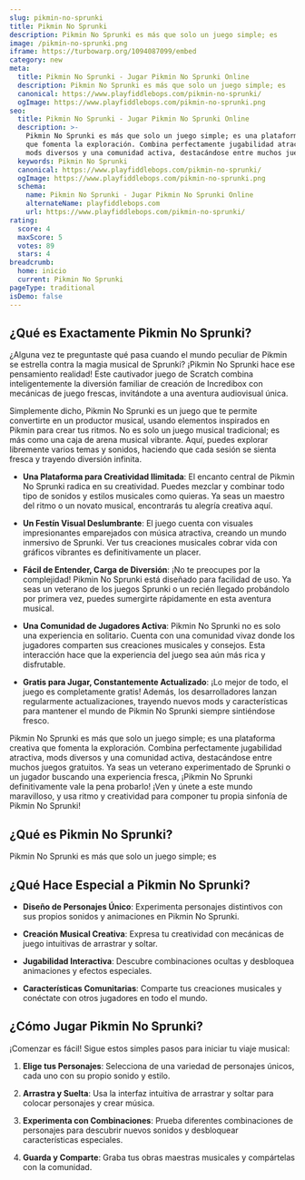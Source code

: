 ```yaml
---
slug: pikmin-no-sprunki
title: Pikmin No Sprunki
description: Pikmin No Sprunki es más que solo un juego simple; es
image: /pikmin-no-sprunki.png
iframe: https://turbowarp.org/1094087099/embed
category: new
meta:
  title: Pikmin No Sprunki - Jugar Pikmin No Sprunki Online
  description: Pikmin No Sprunki es más que solo un juego simple; es
  canonical: https://www.playfiddlebops.com/pikmin-no-sprunki/
  ogImage: https://www.playfiddlebops.com/pikmin-no-sprunki.png
seo:
  title: Pikmin No Sprunki - Jugar Pikmin No Sprunki Online
  description: >-
    Pikmin No Sprunki es más que solo un juego simple; es una plataforma creativa
    que fomenta la exploración. Combina perfectamente jugabilidad atractiva,
    mods diversos y una comunidad activa, destacándose entre muchos juegos gratuitos.
  keywords: Pikmin No Sprunki
  canonical: https://www.playfiddlebops.com/pikmin-no-sprunki/
  ogImage: https://www.playfiddlebops.com/pikmin-no-sprunki.png
  schema:
    name: Pikmin No Sprunki - Jugar Pikmin No Sprunki Online
    alternateName: playfiddlebops.com
    url: https://www.playfiddlebops.com/pikmin-no-sprunki/
rating:
  score: 4
  maxScore: 5
  votes: 89
  stars: 4
breadcrumb:
  home: inicio
  current: Pikmin No Sprunki
pageType: traditional
isDemo: false
---
```


## ¿Qué es Exactamente Pikmin No Sprunki?

¿Alguna vez te preguntaste qué pasa cuando el mundo peculiar de Pikmin se estrella contra la magia musical de Sprunki? ¡Pikmin No Sprunki hace ese pensamiento realidad! Este cautivador juego de Scratch combina inteligentemente la diversión familiar de creación de Incredibox con mecánicas de juego frescas, invitándote a una aventura audiovisual única.

Simplemente dicho, Pikmin No Sprunki es un juego que te permite convertirte en un productor musical, usando elementos inspirados en Pikmin para crear tus ritmos. No es solo un juego musical tradicional; es más como una caja de arena musical vibrante. Aquí, puedes explorar libremente varios temas y sonidos, haciendo que cada sesión se sienta fresca y trayendo diversión infinita.

- **Una Plataforma para Creatividad Ilimitada**: El encanto central de Pikmin No Sprunki radica en su creatividad. Puedes mezclar y combinar todo tipo de sonidos y estilos musicales como quieras. Ya seas un maestro del ritmo o un novato musical, encontrarás tu alegría creativa aquí.

- **Un Festín Visual Deslumbrante**: El juego cuenta con visuales impresionantes emparejados con música atractiva, creando un mundo inmersivo de Sprunki. Ver tus creaciones musicales cobrar vida con gráficos vibrantes es definitivamente un placer.

- **Fácil de Entender, Carga de Diversión**: ¡No te preocupes por la complejidad! Pikmin No Sprunki está diseñado para facilidad de uso. Ya seas un veterano de los juegos Sprunki o un recién llegado probándolo por primera vez, puedes sumergirte rápidamente en esta aventura musical.

- **Una Comunidad de Jugadores Activa**: Pikmin No Sprunki no es solo una experiencia en solitario. Cuenta con una comunidad vivaz donde los jugadores comparten sus creaciones musicales y consejos. Esta interacción hace que la experiencia del juego sea aún más rica y disfrutable.

- **Gratis para Jugar, Constantemente Actualizado**: ¡Lo mejor de todo, el juego es completamente gratis! Además, los desarrolladores lanzan regularmente actualizaciones, trayendo nuevos mods y características para mantener el mundo de Pikmin No Sprunki siempre sintiéndose fresco.

Pikmin No Sprunki es más que solo un juego simple; es una plataforma creativa que fomenta la exploración. Combina perfectamente jugabilidad atractiva, mods diversos y una comunidad activa, destacándose entre muchos juegos gratuitos. Ya seas un veterano experimentado de Sprunki o un jugador buscando una experiencia fresca, ¡Pikmin No Sprunki definitivamente vale la pena probarlo! ¡Ven y únete a este mundo maravilloso, y usa ritmo y creatividad para componer tu propia sinfonía de Pikmin No Sprunki!

## ¿Qué es Pikmin No Sprunki?

Pikmin No Sprunki es más que solo un juego simple; es

## ¿Qué Hace Especial a Pikmin No Sprunki?

- **Diseño de Personajes Único**: Experimenta personajes distintivos con sus propios sonidos y animaciones en Pikmin No Sprunki.

- **Creación Musical Creativa**: Expresa tu creatividad con mecánicas de juego intuitivas de arrastrar y soltar.

- **Jugabilidad Interactiva**: Descubre combinaciones ocultas y desbloquea animaciones y efectos especiales.

- **Características Comunitarias**: Comparte tus creaciones musicales y conéctate con otros jugadores en todo el mundo.

## ¿Cómo Jugar Pikmin No Sprunki?

¡Comenzar es fácil! Sigue estos simples pasos para iniciar tu viaje musical:

1. **Elige tus Personajes**: Selecciona de una variedad de personajes únicos, cada uno con su propio sonido y estilo.

1. **Arrastra y Suelta**: Usa la interfaz intuitiva de arrastrar y soltar para colocar personajes y crear música.

1. **Experimenta con Combinaciones**: Prueba diferentes combinaciones de personajes para descubrir nuevos sonidos y desbloquear características especiales.

1. **Guarda y Comparte**: Graba tus obras maestras musicales y compártelas con la comunidad.